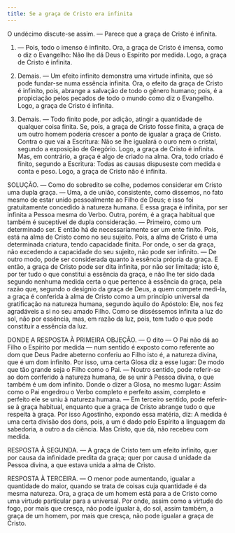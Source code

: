 ```yaml
---
title: Se a graça de Cristo era infinita
---
```


O undécimo discute-se assim. — Parece que a graça de Cristo é infinita.  

1. — Pois, todo o imenso é infinito. Ora, a graça de Cristo é imensa, como o diz o Evangelho: Não lhe dá Deus o Espírito por medida. Logo, a graça de Cristo é infinita.  

2. Demais. — Um efeito infinito demonstra uma virtude infinita, que só pode fundar-se numa essência infinita. Ora, o efeito da graça de Cristo é infinito, pois, abrange a salvação de todo o gênero humano; pois, é a propiciação pelos pecados de todo o mundo como diz o Evangelho. Logo, a graça de Cristo é infinita.  

3. Demais. — Todo finito pode, por adição, atingir a quantidade de qualquer coisa finita. Se, pois, a graça de Cristo fosse finita, a graça de um outro homem poderia crescer a ponto de igualar a graça de Cristo. Contra o que vai a Escritura: Não se lhe igualará o ouro nem o cristal, segundo a exposição de Gregório. Logo, a graça de Cristo é infinita.  Mas, em contrário, a graça é algo de criado na alma. Ora, todo criado é finito, segundo a Escritura: Todas as causas dispuseste com medida e conta e peso. Logo, a graça de Cristo não é infinita.  

SOLUÇÃO. — Como do sobredito se colhe, podemos considerar em Cristo uma dupla graça. — Uma, a de união, consistente, como dissemos, no fato mesmo de estar unido pessoalmente ao Filho de Deus; e isso foi gratuitamente concedido à natureza humana. E essa graça é infinita, por ser infinita a Pessoa mesma do Verbo. Outra, porém, é a graça habitual que também é suceptível de dupla consideração. — Primeiro, como um determinado ser. E então há de necessariamente ser um ente finito. Pois, está na alma de Cristo como no seu sujeito. Pois, a alma de Cristo é uma determinada criatura, tendo capacidade finita. Por onde, o ser da graça, não excedendo a capacidade do seu sujeito, não pode ser infinito. — De outro modo, pode ser considerada quanto à essência própria da graça. E então, a graça de Cristo pode ser dita infinita, por não ser limitada; isto é, por ter tudo o que constitui a essência da graça, e não lhe ter sido dada segundo nenhuma medida certa o que pertence à essência da graça, pela razão que, segundo o desígnio da graça de Deus, a quem compete medi-la, a graça é conferida à alma de Cristo como a um princípio universal da gratificação na natureza humana, segundo àquilo do Apóstolo: Ele, nos fez agradáveis a si no seu amado Filho. Como se disséssemos infinita a luz do sol, não por essência, mas, em razão da luz, pois, tem tudo o que pode constituir a essência da luz.  

DONDE A RESPOSTA À PRIMEIRA OBJEÇÃO. — O dito — O Pai não dá ao Filho o Espírito por medida — num sentido é exposto como referente ao dom que Deus Padre abeterno conferiu ao Filho isto é, a natureza divina, que é um dom infinito. Por isso, uma certa Glosa diz a esse lugar: De modo que tão grande seja o Filho como o Pai. — Noutro sentido, pode referir-se ao dom conferido à natureza humana, de se unir à Pessoa divina, o que também é um dom infinito. Donde o dizer a Glosa, no mesmo lugar: Assim como o Pai engedrou o Verbo completo e perfeito assim, completo e perfeito ele se uniu à natureza humana. — Em terceiro sentido, pode referir-se à graça habitual, enquanto que a graça de Cristo abrange tudo o que respeita à graça. Por isso Agostinho, expondo essa matéria, diz: A medida é uma certa divisão dos dons, pois, a um é dado pelo Espírito a linguagem da sabedoria, a outro a da ciência. Mas Cristo, que dá, não recebeu com medida.  

RESPOSTA À SEGUNDA. — A graça de Cristo tem um efeito infinito, quer por causa da infinidade predita da graça; quer por causa d unidade da Pessoa divina, a que estava unida a alma de Cristo.  

RESPOSTA À TERCEIRA. — O menor pode aumentando, igualar a quantidade do maior, quando se trata de coisas cuja quantidade é da mesma natureza. Ora, a graça de um homem está para a de Cristo como uma virtude particular para a universal. Por onde, assim como a virtude do fogo, por mais que cresça, não pode igualar à, do sol, assim também, a graça de um homem, por mais que cresça, não pode igualar a graça de Cristo.